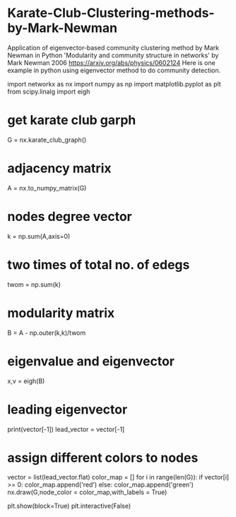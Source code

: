 # Karate-Club-Clustering-methods-by-Mark-Newman
Application of eigenvector-based community clustering method by Mark Newman in Python
'Modularity and community structure in networks' by Mark Newman 2006
https://arxiv.org/abs/physics/0602124
Here is one example in python using eigenvector method to do community detection.


import networkx as nx
import numpy as np
import matplotlib.pyplot as plt
from scipy.linalg import eigh
# get karate club garph
G = nx.karate_club_graph()
# adjacency matrix
A = nx.to_numpy_matrix(G)
# nodes degree vector
k = np.sum(A,axis=0)
# two times of total no. of edegs
twom = np.sum(k)
# modularity matrix
B = A - np.outer(k,k)/twom
# eigenvalue and eigenvector
x,v = eigh(B)
# leading eigenvector
print(vector[-1])
lead_vector = vector[-1]
# assign different colors to nodes
vector = list(lead_vector.flat)
color_map = []
for i in range(len(G)):
    if vector[i] >= 0:
        color_map.append('red')
    else:
        color_map.append('green')
nx.draw(G,node_color = color_map,with_labels = True)

plt.show(block=True)
plt.interactive(False)
